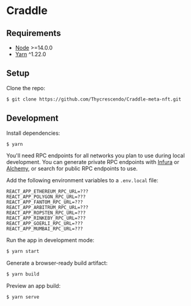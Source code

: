 # Craddle

## Requirements

- [Node](https://nodejs.org/en/) >=14.0.0
- [Yarn](https://yarnpkg.com/) ^1.22.0

## Setup

Clone the repo:

```sh
$ git clone https://github.com/Thycrescendo/Craddle-meta-nft.git
```

## Development

Install dependencies:

```sh
$ yarn
```

You'll need RPC endpoints for all networks you plan to use during local development.  You can generate private RPC endpoints with [Infura](https://infura.io/) or [Alchemy](https://www.alchemy.com/), or search for public RPC endpoints to use.

Add the following environment variables to a `.env.local` file:

```
REACT_APP_ETHEREUM_RPC_URL=???
REACT_APP_POLYGON_RPC_URL=???
REACT_APP_FANTOM_RPC_URL=???
REACT_APP_ARBITRUM_RPC_URL=???
REACT_APP_ROPSTEN_RPC_URL=???
REACT_APP_RINKEBY_RPC_URL=???
REACT_APP_GOERLI_RPC_URL=???
REACT_APP_MUMBAI_RPC_URL=???
```

Run the app in development mode:

```sh
$ yarn start
```

Generate a browser-ready build artifact:

```sh
$ yarn build
```

Preview an app build:

```sh
$ yarn serve
```
